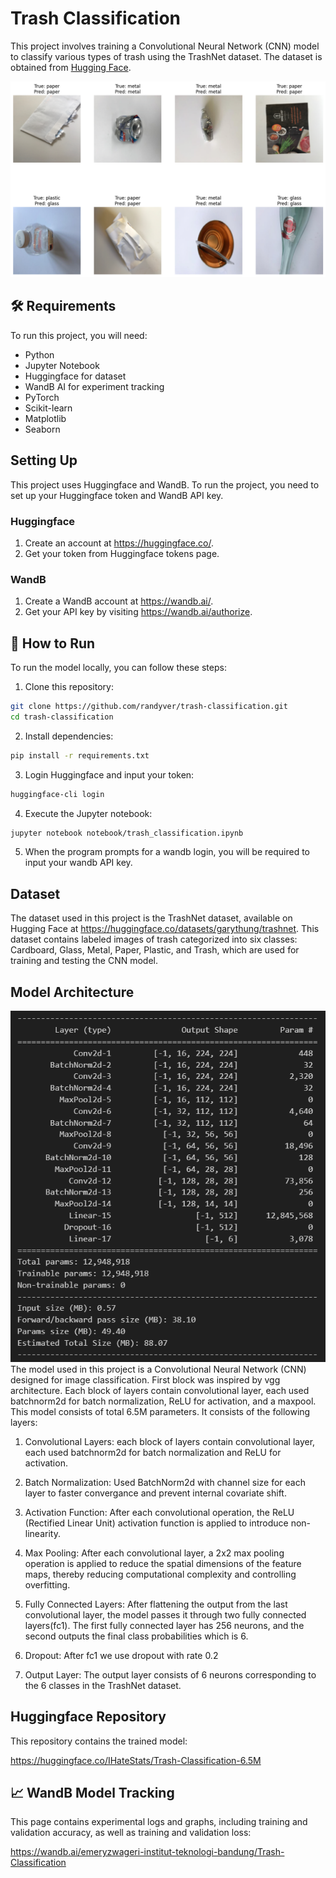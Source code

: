 # Trash Classification

This project involves training a Convolutional Neural Network (CNN) model to classify various types of trash using the TrashNet dataset. The dataset is obtained from [Hugging Face](https://huggingface.co/datasets/garythung/trashnet).

<div align="center">
    <img src="test_result.png" alt="test-result">
</div>

## 🛠️ Requirements

To run this project, you will need:

- Python
- Jupyter Notebook
- Huggingface for dataset
- WandB AI for experiment tracking
- PyTorch
- Scikit-learn
- Matplotlib
- Seaborn

## Setting Up
This project uses Huggingface and WandB. To run the project, you need to set up your Huggingface token and WandB API key.
### Huggingface
1. Create an account at https://huggingface.co/.
2. Get your token from Huggingface tokens page.
### WandB
1. Create a WandB account at https://wandb.ai/.
2. Get your API key by visiting https://wandb.ai/authorize.

## 🚀 How to Run

To run the model locally, you can follow these steps:

1. Clone this repository:
```bash
git clone https://github.com/randyver/trash-classification.git
cd trash-classification
```

2. Install dependencies:
```bash
pip install -r requirements.txt
```

3. Login Huggingface and input your token:
```bash
huggingface-cli login
```

4. Execute the Jupyter notebook:
```bash
jupyter notebook notebook/trash_classification.ipynb
```

5. When the program prompts for a wandb login, you will be required to input your wandb API key.

## Dataset

The dataset used in this project is the TrashNet dataset, available on Hugging Face at https://huggingface.co/datasets/garythung/trashnet. This dataset contains labeled images of trash categorized into six classes: Cardboard, Glass, Metal, Paper, Plastic, and Trash, which are used for training and testing the CNN model.

## Model Architecture
<div align="center">
    <img src="architecture.png" alt="test-result">
</div>
The model used in this project is a Convolutional Neural Network (CNN) designed for image classification. First block was inspired by vgg architecture. 
Each block of layers contain convolutional layer, each used batchnorm2d for batch normalization, ReLU for activation, and a maxpool. This model consists of total 6.5M parameters. It consists of the following layers:

1. Convolutional Layers: each block of layers contain convolutional layer, each used batchnorm2d for batch normalization and ReLU for activation. 

2. Batch Normalization: Used BatchNorm2d with channel size for each layer to faster convergance and prevent internal covariate shift.

3. Activation Function: 
   After each convolutional operation, the ReLU (Rectified Linear Unit) activation function is applied to introduce non-linearity.

4. Max Pooling:
   After each convolutional layer, a 2x2 max pooling operation is applied to reduce the spatial dimensions of the feature maps, thereby reducing computational complexity and controlling overfitting.

5. Fully Connected Layers:
   After flattening the output from the last convolutional layer, the model passes it through two fully connected layers(fc1). The first fully connected layer has 256 neurons, and the second outputs the final class probabilities which is 6.
6. Dropout:
   After fc1 we use dropout with rate 0.2   
7. Output Layer:
   The output layer consists of 6 neurons corresponding to the 6 classes in the TrashNet dataset.
##  Huggingface Repository
This repository contains the trained model:

https://huggingface.co/IHateStats/Trash-Classification-6.5M

## 📈 WandB Model Tracking
This page contains experimental logs and graphs, including training and validation accuracy, as well as training and validation loss:

https://wandb.ai/emeryzwageri-institut-teknologi-bandung/Trash-Classification